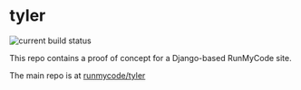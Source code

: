 # tyler


![current build status](https://travis-ci.org/codersquid/tyler.png?branch=master)

This repo contains a proof of concept for a Django-based RunMyCode site.

The main repo is at [runmycode/tyler](https://github.com/runmycode/tyler)
